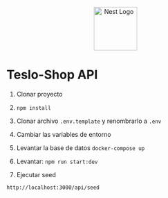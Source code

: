 <p align="center">
  <a href="http://nestjs.com/" target="blank"><img src="https://nestjs.com/img/logo-small.svg" width="100" alt="Nest Logo" /></a>
</p>

# Teslo-Shop API

1. Clonar proyecto
2. `npm install`
3. Clonar archivo `.env.template` y renombrarlo a `.env`
4. Cambiar las variables de entorno
5. Levantar la base de datos
   `docker-compose up`

6. Levantar: `npm run start:dev`

7. Ejecutar seed

```
http://localhost:3000/api/seed
```
